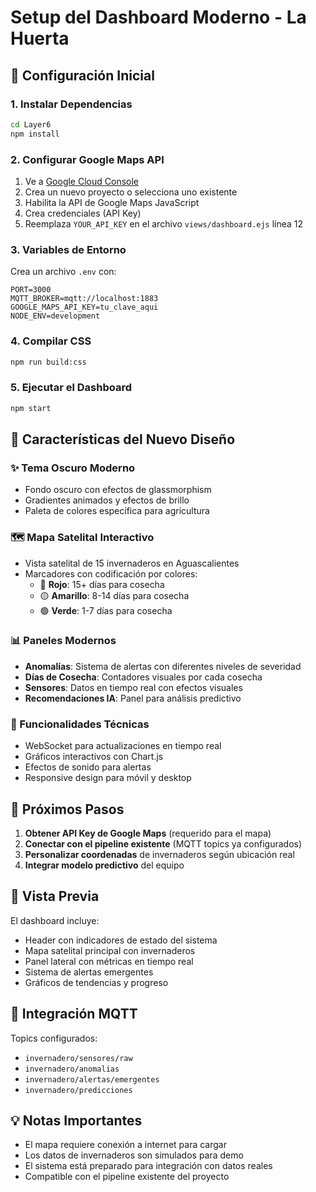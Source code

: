 # Setup del Dashboard Moderno - La Huerta

## 🚀 Configuración Inicial

### 1. Instalar Dependencias
```bash
cd Layer6
npm install
```

### 2. Configurar Google Maps API

1. Ve a [Google Cloud Console](https://console.cloud.google.com/)
2. Crea un nuevo proyecto o selecciona uno existente
3. Habilita la API de Google Maps JavaScript
4. Crea credenciales (API Key)
5. Reemplaza `YOUR_API_KEY` en el archivo `views/dashboard.ejs` línea 12

### 3. Variables de Entorno

Crea un archivo `.env` con:
```env
PORT=3000
MQTT_BROKER=mqtt://localhost:1883
GOOGLE_MAPS_API_KEY=tu_clave_aqui
NODE_ENV=development
```

### 4. Compilar CSS
```bash
npm run build:css
```

### 5. Ejecutar el Dashboard
```bash
npm start
```

## 🎨 Características del Nuevo Diseño

### ✨ Tema Oscuro Moderno
- Fondo oscuro con efectos de glassmorphism
- Gradientes animados y efectos de brillo
- Paleta de colores específica para agricultura

### 🗺️ Mapa Satelital Interactivo
- Vista satelital de 15 invernaderos en Aguascalientes
- Marcadores con codificación por colores:
  - 🔴 **Rojo**: 15+ días para cosecha
  - 🟡 **Amarillo**: 8-14 días para cosecha  
  - 🟢 **Verde**: 1-7 días para cosecha

### 📊 Paneles Modernos
- **Anomalías**: Sistema de alertas con diferentes niveles de severidad
- **Días de Cosecha**: Contadores visuales por cada cosecha
- **Sensores**: Datos en tiempo real con efectos visuales
- **Recomendaciones IA**: Panel para análisis predictivo

### 🔧 Funcionalidades Técnicas
- WebSocket para actualizaciones en tiempo real
- Gráficos interactivos con Chart.js
- Efectos de sonido para alertas
- Responsive design para móvil y desktop

## 🎯 Próximos Pasos

1. **Obtener API Key de Google Maps** (requerido para el mapa)
2. **Conectar con el pipeline existente** (MQTT topics ya configurados)
3. **Personalizar coordenadas** de invernaderos según ubicación real
4. **Integrar modelo predictivo** del equipo

## 📱 Vista Previa

El dashboard incluye:
- Header con indicadores de estado del sistema
- Mapa satelital principal con invernaderos
- Panel lateral con métricas en tiempo real
- Sistema de alertas emergentes
- Gráficos de tendencias y progreso

## 🔗 Integración MQTT

Topics configurados:
- `invernadero/sensores/raw`
- `invernadero/anomalias` 
- `invernadero/alertas/emergentes`
- `invernadero/predicciones`

## 💡 Notas Importantes

- El mapa requiere conexión a internet para cargar
- Los datos de invernaderos son simulados para demo
- El sistema está preparado para integración con datos reales
- Compatible con el pipeline existente del proyecto

